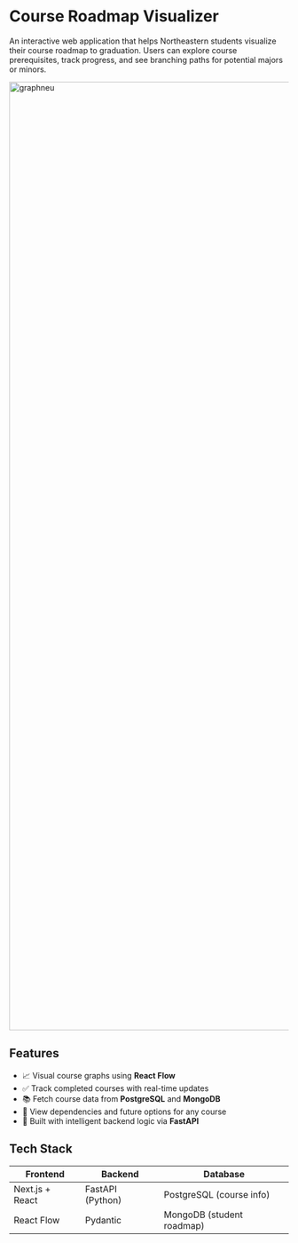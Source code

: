 # Course Roadmap Visualizer

An interactive web application that helps Northeastern students visualize their course roadmap to graduation. Users can explore course prerequisites, track progress, and see branching paths for potential majors or minors.

<img width="1708" alt="graphneu" src="https://github.com/user-attachments/assets/2b7be7e3-0394-4435-9fbe-f41132117770" />


## Features

- 📈 Visual course graphs using **React Flow**
- ✅ Track completed courses with real-time updates
- 📚 Fetch course data from **PostgreSQL** and **MongoDB**
- 🔁 View dependencies and future options for any course
- 🧠 Built with intelligent backend logic via **FastAPI**

## Tech Stack

| Frontend        | Backend          | Database                      |
|-----------------|------------------|-------------------------------|
| Next.js + React | FastAPI (Python) | PostgreSQL (course info)      |
| React Flow      | Pydantic         | MongoDB (student roadmap)     |
